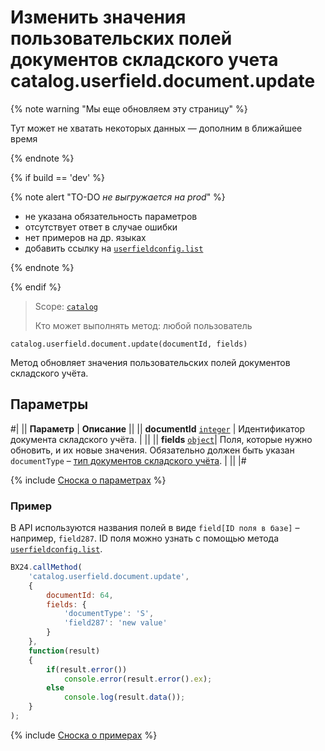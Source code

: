 # Изменить значения пользовательских полей документов складского учета catalog.userfield.document.update

{% note warning "Мы еще обновляем эту страницу" %}

Тут может не хватать некоторых данных — дополним в ближайшее время

{% endnote %}

{% if build == 'dev' %}

{% note alert "TO-DO _не выгружается на prod_" %}

- не указана обязательность параметров
- отсутствует ответ в случае ошибки 
- нет примеров на др. языках
- добавить ссылку на [`userfieldconfig.list`](.)
  
{% endnote %}

{% endif %}

> Scope: [`catalog`](../../scopes/permissions.md)
>
> Кто может выполнять метод: любой пользователь

```http
catalog.userfield.document.update(documentId, fields)
```

Метод обновляет значения пользовательских полей документов складского учёта.

## Параметры

#|
|| **Параметр** | **Описание**  ||
|| **documentId** 
[`integer`](../../data-types.md) | Идентификатор документа складского учёта. | ||
|| **fields** 
[`object`](../../data-types.md)| Поля, которые нужно обновить, и их новые значения. Обязательно должен быть указан `documentType` – [тип документов складского учёта](../enum/catalog-enum-get-store-document-types.md). | ||
|#

{% include [Сноска о параметрах](../../../_includes/required.md) %}

### Пример

В API используются названия полей в виде `field[ID поля в базе]` – например, `field287`. ID поля можно узнать с помощью метода [`userfieldconfig.list`](.).

```js
BX24.callMethod(
    'catalog.userfield.document.update',
    {
        documentId: 64,
        fields: {
            'documentType': 'S',
            'field287': 'new value'
        }
    },
    function(result)
    {
        if(result.error())
            console.error(result.error().ex);
        else
            console.log(result.data());
    }
);
```

{% include [Сноска о примерах](../../../_includes/examples.md) %}
